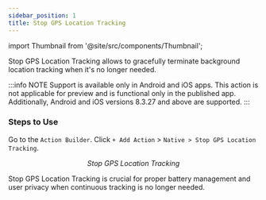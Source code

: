 ```yaml
---
sidebar_position: 1
title: Stop GPS Location Tracking
---
```


import Thumbnail from '@site/src/components/Thumbnail';

Stop GPS Location Tracking allows to gracefully terminate background location tracking when it's no longer needed.

:::info NOTE
Support is available only in Android and iOS apps. This action is not applicable for preview and is functional only in the published app. Additionally, Android and iOS versions 8.3.27 and above are supported.
:::

### Steps to Use 

 Go to the `Action Builder`. Click `+ Add Action` > `Native > Stop GPS Location Tracking`.

<figure>
<Thumbnail src="/img/reference/actionflow-blocks/stop-gps-location-tracking/stop-gps-location-tracking.png" alt="Stop GPS Location Tracking" />
<figcaption align='center'><i>Stop GPS Location Tracking</i></figcaption>
</figure>


Stop GPS Location Tracking is crucial for proper battery management and user privacy when continuous tracking is no longer needed.
